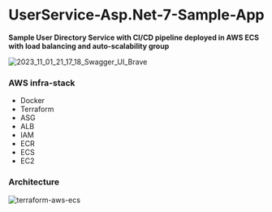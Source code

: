 # UserService-Asp.Net-7-Sample-App
**Sample User Directory Service with CI/CD pipeline deployed in AWS ECS with load balancing and auto-scalability group**

![2023_11_01_21_17_18_Swagger_UI_Brave](https://github.com/philipdaquin/UserService-Asp.Net-7-Sample-App/assets/85416532/c34817b5-f16a-4d41-8ae4-ad86c3c97376)


### AWS infra-stack 
- Docker
- Terraform
- ASG
- ALB
- IAM
- ECR
- ECS
- EC2
### Architecture 
![terraform-aws-ecs](https://github.com/philipdaquin/UserService-Asp.Net-7-Sample-App/assets/85416532/bccd5499-f036-424c-82dd-d408c25210bf)
